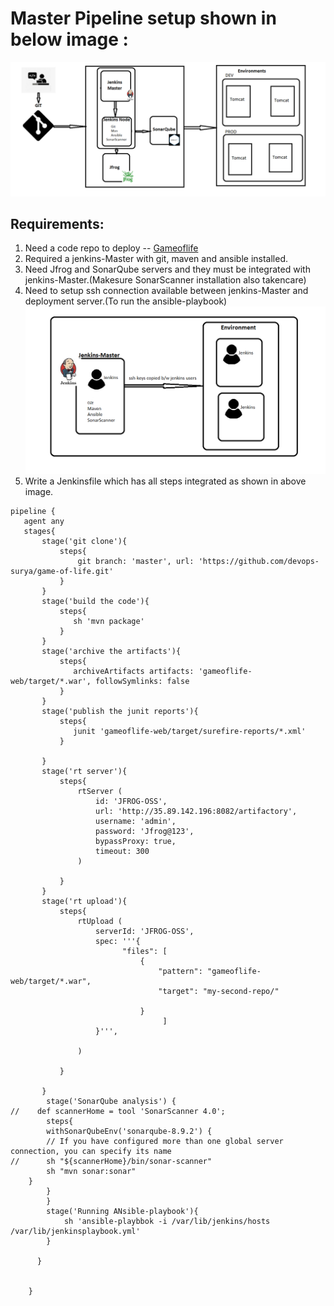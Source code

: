 # Master Pipeline setup shown in below image :
![preview](../images/sqpipeline.png)

## Requirements:
1. Need a code repo to deploy -- [Gameoflife](https://github.com/devops-surya/game-of-life.git)
2. Required a jenkins-Master with git, maven and ansible installed.
3. Need Jfrog and SonarQube servers and they must be integrated with jenkins-Master.(Makesure SonarScanner installation also takencare)
4. Need to setup ssh connection available between jenkins-Master and deployment server.(To run the ansible-playbook)
![preview](../images/ansible_injenkins.png)
5. Write a Jenkinsfile which has all steps integrated as shown in above image.

```
pipeline {
   agent any
   stages{
       stage('git clone'){
           steps{
               git branch: 'master', url: 'https://github.com/devops-surya/game-of-life.git'
           }        
       }
       stage('build the code'){
           steps{
              sh 'mvn package'
           }
       }
       stage('archive the artifacts'){
           steps{
              archiveArtifacts artifacts: 'gameoflife-web/target/*.war', followSymlinks: false
           }          
       }
       stage('publish the junit reports'){
           steps{
              junit 'gameoflife-web/target/surefire-reports/*.xml'
           }
           
       }
       stage('rt server'){
           steps{
               rtServer (
                   id: 'JFROG-OSS',
                   url: 'http://35.89.142.196:8082/artifactory',
                   username: 'admin',
                   password: 'Jfrog@123',
                   bypassProxy: true,
                   timeout: 300
               )

           }
       }
       stage('rt upload'){
           steps{
               rtUpload (
                   serverId: 'JFROG-OSS',
                   spec: '''{
                         "files": [
                             {
                                 "pattern": "gameoflife-web/target/*.war",
                                 "target": "my-second-repo/"

                             }
                                  ]
                   }''',
                        
               )

           }

       }
        stage('SonarQube analysis') {
//    def scannerHome = tool 'SonarScanner 4.0';
        steps{
        withSonarQubeEnv('sonarqube-8.9.2') { 
        // If you have configured more than one global server connection, you can specify its name
//      sh "${scannerHome}/bin/sonar-scanner"
        sh "mvn sonar:sonar"
    }
        }
        }
        stage('Running ANsible-playbook'){
            sh 'ansible-playbbok -i /var/lib/jenkins/hosts /var/lib/jenkinsplaybook.yml'
        }

      }


    }
```